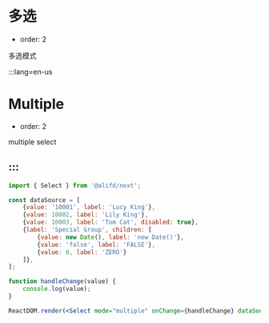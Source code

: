 # 多选

- order: 2

多选模式

:::lang=en-us
# Multiple

- order: 2

multiple select

:::
---

````jsx
import { Select } from '@alifd/next';

const dataSource = [
    {value: '10001', label: 'Lucy King'},
    {value: 10002, label: 'Lily King'},
    {value: 10003, label: 'Tom Cat', disabled: true},
    {label: 'Special Group', children: [
        {value: new Date(), label: 'new Date()'},
        {value: 'false', label: 'FALSE'},
        {value: 0, label: 'ZERO'}
    ]},
];

function handleChange(value) {
    console.log(value);
}

ReactDOM.render(<Select mode="multiple" onChange={handleChange} dataSource={dataSource} style={{width: 300}} />, mountNode);
````
